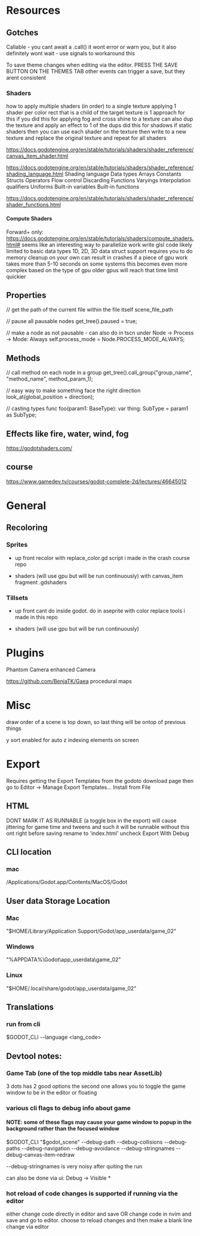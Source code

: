 # Resources

## Gotches

Callable - you cant await a .call() it wont error or warn you, but it also definitely wont wait - use signals to workaround this

To save theme changes when editing via the editor. PRESS THE SAVE BUTTON ON THE THEMES TAB
  other events can trigger a save, but they arent consistent

### Shaders

how to apply multiple shaders (in order) to a single texture
  applying 1 shader per color rect that is a child of the target texture is 1 approach for this if you
    did this for applying fog and cross shine to a texture
  can also dup the texture and apply an effect to 1 of the dups
    did this for shadows
  if static shaders then you can use each shader on the texture then write to a new texture and replace the original texture and repeat for all shaders

https://docs.godotengine.org/en/stable/tutorials/shaders/shader_reference/canvas_item_shader.html

https://docs.godotengine.org/en/stable/tutorials/shaders/shader_reference/shading_language.html
  Shading language
    Data types
    Arrays
    Constants
    Structs
    Operators
    Flow control
    Discarding
    Functions
    Varyings
    Interpolation qualifiers
    Uniforms
    Built-in variables
    Built-in functions

https://docs.godotengine.org/en/stable/tutorials/shaders/shader_reference/shader_functions.html

#### Compute Shaders

Forward+ only: https://docs.godotengine.org/en/stable/tutorials/shaders/compute_shaders.html#
seems like an interesting way to parallelize work
write glsl code
likely limited to basic data types
1D, 2D, 3D data struct support
requires you to do memory cleanup on your own
can result in crashes if a piece of gpu work takes more than 5-10 seconds on some systems
  this becomes even more complex based on the type of gpu
  older gpus will reach that time limit quickier

## Properties

// get the path of the current file within the file itself
scene_file_path

// pause all pausable nodes
get_tree().paused = true;

// make a node as not pausable - can also do in tscn under Node -> Process -> Mode: Always
self.process_mode = Node.PROCESS_MODE_ALWAYS;

## Methods

// call method on each node in a group
get_tree().call_group("group_name", "method_name", method_param_1);

// easy way to make something face the right direction
look_at(global_position + direction);

// casting types
func foo(param1: BaseType):
  var thing: SubType = param1 as SubType;

## Effects like fire, water, wind, fog
https://godotshaders.com/

## course
https://www.gamedev.tv/courses/godot-complete-2d/lectures/46645012

# General

## Recoloring

### Sprites
- up front
  recolor with replace_color.gd script i made in the crash course repo

- shaders (will use gpu but will be run continuously)
  with canvas_item fragment .gdshaders

### Tillsets
- up front
  cant do inside godot. do in aseprite with color replace tools i made in this repo

- shaders (will use gpu but will be run continuously)

# Plugins

Phantom Camera
  enhanced Camera

https://github.com/BenjaTK/Gaea
  procedural maps


# Misc

draw order of a scene is top down, so last thing will be ontop of previous things

y sort enabled for auto z indexing elements on screen

# Export

Requires getting the Export Templates from the godoto download page
then go to Editor -> Manage Export Templates...
  Install from File

## HTML
  DONT MARK IT AS RUNNABLE (a toggle box in the export)
    will cause jittering for game time and tweens and such
    it will be runnable without this ont
  right before saving
    rename to 'index.html'
    uncheck Export With Debug

## CLI location

### mac

/Applications/Godot.app/Contents/MacOS/Godot

## User data Storage Location

### Mac
"$HOME/Library/Application Support/Godot/app_userdata/game_02"

### Windows
"%APPDATA%\Godot\app_userdata\game_02"

### Linux
"$HOME/.local/share/godot/app_userdata/game_02"


## Translations

### run from cli
$GODOT_CLI --language <lang_code>

## Devtool notes:

### Game Tab (one of the top middle tabs near AssetLib)
  3 dots has 2 good options
  the second one allows you to toggle the game window to be in the editor or floating

### various cli flags to debug info about game

#### NOTE: some of these flags may cause your game window to popup in the background rather than the focused window

$GODOT_CLI "$godot_scene" --debug-path --debug-collisions --debug-paths --debug-navigation --debug-avoidance --debug-stringnames --debug-canvas-item-redraw

  --debug-stringnames is very noisy after quiting the run

  can also be done via ui:
    Debug -> Visible *

### hot reload of code changes is supported if running via the editor

  either
    change code directly in editor and save
  OR
    change code in nvim and save and go to editor. choose to reload changes and then make a blank line change via editor

